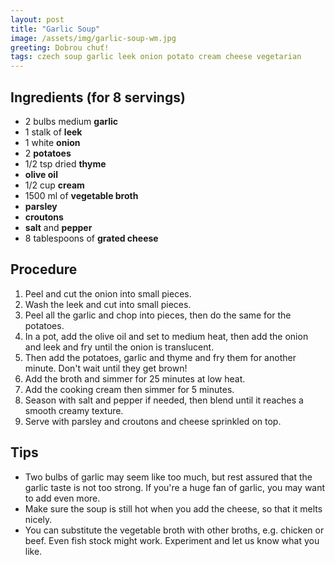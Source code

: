 ```yaml
---
layout: post
title: "Garlic Soup"
image: /assets/img/garlic-soup-wm.jpg
greeting: Dobrou chuť!
tags: czech soup garlic leek onion potato cream cheese vegetarian 
---
```


## Ingredients (for 8 servings)

 - 2 bulbs medium __garlic__
 - 1 stalk of __leek__
 - 1 white __onion__
 - 2 __potatoes__
 - 1/2 tsp dried __thyme__
 - __olive oil__
 - 1/2 cup __cream__
 - 1500 ml of __vegetable broth__
 - __parsley__
 - __croutons__
 - __salt__ and __pepper__
 - 8 tablespoons of __grated cheese__
 
## Procedure

 1. Peel and cut the onion into small pieces.
 1. Wash the leek and cut into small pieces.
 1. Peel all the garlic and chop into pieces, then do the same for the potatoes.
 1. In a pot, add the olive oil and set to medium heat, then add the onion and leek and fry until the onion is translucent.
 1. Then add the potatoes, garlic and thyme and fry them for another minute. Don't wait until they get brown!
 1. Add the broth and simmer for 25 minutes at low heat.
 1. Add the cooking cream then simmer for 5 minutes. 
 1. Season with salt and pepper if needed, then blend until it reaches a smooth creamy texture.
 1. Serve with parsley and croutons and cheese sprinkled on top.
 
## Tips

 - Two bulbs of garlic may seem like too much, but rest assured that the garlic taste is not too strong. If you're a huge fan of garlic, you may want to add even more.
 - Make sure the soup is still hot when you add the cheese, so that it melts nicely.
 - You can substitute the vegetable broth with other broths, e.g. chicken or beef. Even fish stock might work. Experiment and let us know what you like.
